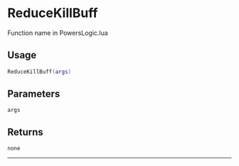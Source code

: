 # ReduceKillBuff
Function name in PowersLogic.lua
## Usage
```lua
ReduceKillBuff(args)
```
## Parameters
`args`
## Returns
`none`

---